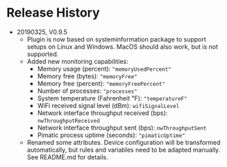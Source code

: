 # Release History

* 20190325, V0.9.5
    * Plugin is now based on systeminformation package 
      to support setups on Linux and Windows. MacOS should also work, 
      but is not supported.
    * Added new monitoring capabilities: 
        * Memory usage (percent): `"memoryUsedPercent"`
        * Memory free (bytes): `"memoryFree"`
        * Memory free (percent): `"memoryFreePercent"`
        * Number of processes: `"processes"`
        * System temperature (Fahrenheit ℉): `"temperatureF"`
        * WiFi received signal level (dBm): `wifiSignalLevel` 
        * Network interface throughput received (bps): `nwThroughputReceived` 
        * Network interface throughput sent (bps): `nwThroughputSent` 
        * Pimatic process uptime (seconds): `"pimaticUptime"`
     * Renamed some attributes. Device configuration will be transformed automatically, 
       but rules and variables need to be adapted manually. See README.md for details. 
  